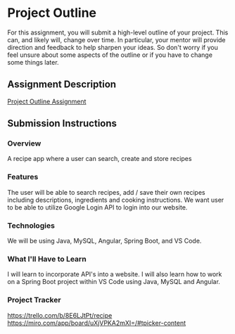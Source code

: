 # Project Outline
For this assignment, you will submit a high-level outline of your project. This can, and likely will, change over time. In particular, your mentor will provide direction and feedback to help sharpen your ideas. So don't worry if you feel unsure about some aspects of the outline or if you have to change some things later.

## Assignment Description
[Project Outline Assignment](https://education.launchcode.org/liftoff/modules/assignments/project-outline)

## Submission Instructions

### Overview
A recipe app where a user can search, create and store recipes
### Features
The user will be able to search recipes, add / save their own recipes including descriptions, ingredients and cooking instructions. We want user to be able to utilize Google Login API to login into our website.
### Technologies
We will be using Java, MySQL, Angular, Spring Boot, and VS Code.
### What I'll Have to Learn
I will learn to incorporate API's into a website.  I will also learn how to work on a Spring Boot project within VS Code using Java, MySQL and Angular.
### Project Tracker
https://trello.com/b/8E6LJtPt/recipe
https://miro.com/app/board/uXjVPKA2mXI=/#tpicker-content

